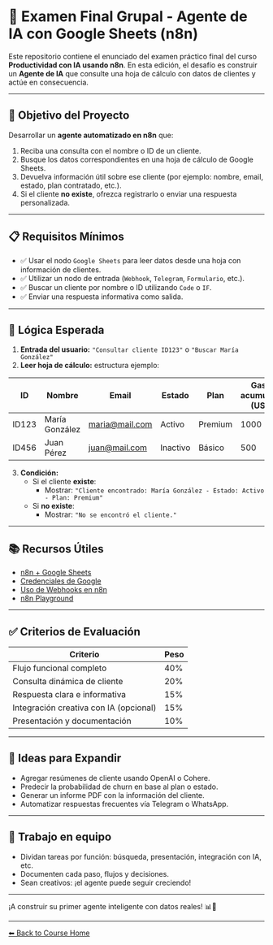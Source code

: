 
# 🤖 Examen Final Grupal - Agente de IA con Google Sheets (n8n)

Este repositorio contiene el enunciado del examen práctico final del curso **Productividad con IA usando n8n**. En esta edición, el desafío es construir un **Agente de IA** que consulte una hoja de cálculo con datos de clientes y actúe en consecuencia.

---

## 🎯 Objetivo del Proyecto

Desarrollar un **agente automatizado en n8n** que:

1. Reciba una consulta con el nombre o ID de un cliente.
2. Busque los datos correspondientes en una hoja de cálculo de Google Sheets.
3. Devuelva información útil sobre ese cliente (por ejemplo: nombre, email, estado, plan contratado, etc.).
4. Si el cliente **no existe**, ofrezca registrarlo o enviar una respuesta personalizada.


---

## 📋 Requisitos Mínimos

- ✅ Usar el nodo `Google Sheets` para leer datos desde una hoja con información de clientes.
- ✅ Utilizar un nodo de entrada (`Webhook`, `Telegram`, `Formulario`, etc.).
- ✅ Buscar un cliente por nombre o ID utilizando `Code` o `IF`.
- ✅ Enviar una respuesta informativa como salida.

---

## 🧠 Lógica Esperada

1. **Entrada del usuario:** `"Consultar cliente ID123"` o `"Buscar María González"`
2. **Leer hoja de cálculo:** estructura ejemplo:

| ID    | Nombre           | Email              | Estado   | Plan     |Gasto acumulado (USD)|
|-------|------------------|--------------------|----------|----------|---------------------|
| ID123 | María González   | maria@mail.com     | Activo   | Premium  | 1000                |
| ID456 | Juan Pérez       | juan@mail.com      | Inactivo | Básico   | 500                 |

3. **Condición:**
   - Si el cliente **existe**:
     - Mostrar: `"Cliente encontrado: María González - Estado: Activo - Plan: Premium"`
   - Si **no existe**:
     - Mostrar: `"No se encontró el cliente."`

---

## 📚 Recursos Útiles

- [n8n + Google Sheets](https://docs.n8n.io/integrations/builtin/app-nodes/n8n-nodes-base.googleSheets/)
- [Credenciales de Google](https://docs.n8n.io/credentials/google/)
- [Uso de Webhooks en n8n](https://docs.n8n.io/nodes/n8n-nodes-base.webhook/)
- [n8n Playground](https://n8n.io/workflows)

---

## ✅ Criterios de Evaluación

| Criterio                             | Peso  |
|-------------------------------------|-------|
| Flujo funcional completo             | 40%   |
| Consulta dinámica de cliente         | 20%   |
| Respuesta clara e informativa        | 15%   |
| Integración creativa con IA (opcional) | 15%   |
| Presentación y documentación         | 10%   |

---

## 🧠 Ideas para Expandir

- Agregar resúmenes de cliente usando OpenAI o Cohere.
- Predecir la probabilidad de churn en base al plan o estado.
- Generar un informe PDF con la información del cliente.
- Automatizar respuestas frecuentes vía Telegram o WhatsApp.

---

## 🤝 Trabajo en equipo

- Dividan tareas por función: búsqueda, presentación, integración con IA, etc.
- Documenten cada paso, flujos y decisiones.
- Sean creativos: ¡el agente puede seguir creciendo!

---

¡A construir su primer agente inteligente con datos reales! 📊🤖

---

[⬅ Back to Course Home](../../README.md)